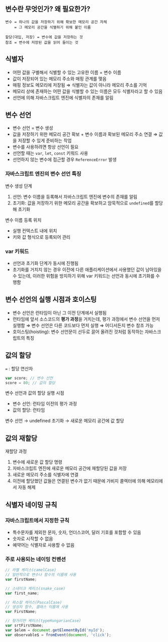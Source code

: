 ## 변수란 무엇인가? 왜 필요한가?
```
변수 = 하나의 값을 저장하기 위해 확보한 메모리 공간 자체
	= 그 메모리 공간을 식별하기 위해 붙인 이름

할당(대입, 저장) = 변수에 값을 저장하는 것
참조 = 변수에 저장된 값을 읽어 들이는 것
```
## 식별자
- 어떤 값을 구별해서 식별할 수 있는 고유한 이름 = 변수 이름
- 값이 저장되어 있는 메모리 주소와 매핑 관계를 맺음
- 매핑 정보도 메모리에 저장됨
	⇒ 식별자는 값이 아니라 메모리 주소를 기억
- 메모리 상에 존재하는 어떤 값을 식별할 수 있는 이름은 모두 식별자라고 할 수 있음
- 선언에 의해 자바스크립트 엔진에 식별자의 존재를 알림

## 변수 선언
- 변수 선언 = 변수 생성
- 값을 저장하기 위한 메모리 공간 확보 + 변수 이름과 확보된 메모리 주소 연결 ⇒ 값을 저장할 수 있게 준비하는 작업
- 변수를 사용하려면 항상 선언이 필요
- 선언할 때는 `var`, `let`, `const` 키워드 사용
- 선언하지 않는 변수에 접근할 경우 `ReferenceError` 발생

### 자바스크립트 엔진의 변수 선언 특징
변수 생성 단계
1. 선언: 변수 이름을 등록해서 자바스크립트 엔진에 변수의 존재를 알림
2. 초기화: 값을 저장하기 위한 메모리 공간을 확보하고 암묵적으로 `undefined`를 할당해 초기화

변수 이름 등록 위치
- 실행 컨텍스트 내에 위치
- 키와 값 형식으로 등록되어 관리

### var 키워드
- 선언과 초기화 단계가 동시에 진행됨
- 초기화를 거치지 않는 경우 이전에 다른 애플리케이션에서 사용했던 값이 남아있을 수 있는데, 이러한 위험을 방지하기 위해 var 키워드는 선언과 동시에 초기화를 수행함

## 변수 선언의 실행 시점과 호이스팅
- 변수 선언은 런타임이 아닌 그 이전 단계에서 실행됨
- 런타임에 앞서 소스코드의 **평가 과정**을 거치는데, 평가 과정에서 변수 선언을 먼저 실행함 ⇒ 변수 선언은 다른 코드보다 먼저 실행 ⇒ 어디서든지 변수 참조 가능
- 호이스팅(hoisting): 변수 선언문이 선두로 끌어 올려진 것처럼 동작하는 자바스크립트의 특징

## 값의 할당
`=` : 할당 연산자
```js
var score; // 변수 선언
score = 80; // 값의 할당
```

변수 선언과 값의 할당 실행 시점
- 변수 선언: 런타임 이전의 평가 과정
- 값의 할당: 런타임

변수 선언 → undefined 초기화 → 새로운 메모리 공간에 값 할당

## 값의 재할당
재할당 과정
1. 변수에 새로운 값 할당 명령
2. 자바스크립트 엔진에 새로운 메모리 공간에 재할당된 값을 저장
3. 새로운 메모리 주소를 식별자에 연결
4. 이전에 할당했던 값들은 연결된 변수가 없기 때문에 가비지 콜렉터에 의해 메모리에서 자동 해제

## 식별자 네이밍 규칙
### 자바스크립트에서 지정한 규칙
- 특수문자를 제외한 문자, 숫자, 언더스코어, 달러 기호를 포함할 수 있음
- 숫자로 시작할 수 없음
- 예약어는 식별자로 사용할 수 없음
### 주로 사용되는 네이밍 컨벤션
```js
// 카멜 케이스(camelCase)
// 일반적으로 변수나 함수의 이름에 사용
var firstName;

// 스네이크 케이스(snake_case)
var first_name;

// 파스칼 케이스(PascalCase)
// 생성자 함수, 클래스 이름에 사용
var FirstName;

// 헝가리언 케이스(typeHungarianCase)
var srtFirstName;
var $elem = document.getElementById('myId');
var observable$ = fromEvent(document, 'click');
```